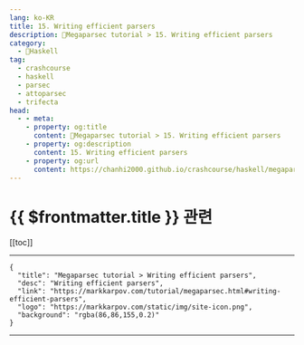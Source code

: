 ```yaml
---
lang: ko-KR
title: 15. Writing efficient parsers
description: 🐑Megaparsec tutorial > 15. Writing efficient parsers
category:
  - 🐑Haskell
tag: 
  - crashcourse
  - haskell
  - parsec
  - attoparsec
  - trifecta
head:
  - - meta:
    - property: og:title
      content: 🐑Megaparsec tutorial > 15. Writing efficient parsers
    - property: og:description
      content: 15. Writing efficient parsers
    - property: og:url
      content: https://chanhi2000.github.io/crashcourse/haskell/megaparsec/15.html
---
```


# {{ $frontmatter.title }} 관련

[[toc]]

---

```component VPCard
{
  "title": "Megaparsec tutorial > Writing efficient parsers",
  "desc": "Writing efficient parsers",
  "link": "https://markkarpov.com/tutorial/megaparsec.html#writing-efficient-parsers",
  "logo": "https://markkarpov.com/static/img/site-icon.png",
  "background": "rgba(86,86,155,0.2)"
}
```

---

<TagLinks />